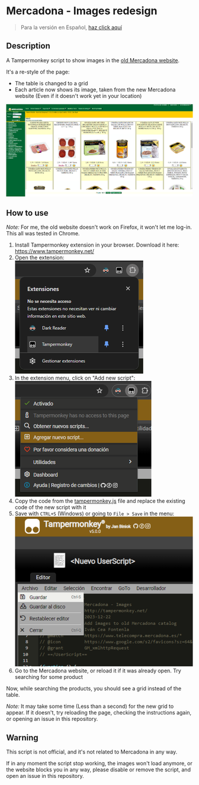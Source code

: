 # Mercadona - Images redesign

> Para la versión en Español, [haz click aquí](README-ES.md)

## Description

A Tampermonkey script to show images in the [old Mercadona website](https://www.telecompra.mercadona.es/).

It's a re-style of the page:

- The table is changed to a grid
- Each article now shows its image, taken from the new Mercadona website (Even if it doesn't work yet in your location)

![New grid design](docs/images/new-grid-design.png)

## How to use

_Note:_ For me, the old website doesn't work on Firefox, it won't let me log-in. This all was tested in Chrome.

1. Install Tampermonkey extension in your browser. Download it here: <https://www.tampermonkey.net/>
2. Open the extension:
   <br/>![Open extension](docs/images/open-extension.png)
3. In the extension menu, click on "Add new script":
   <br/>![Add new script](docs/images/add-new-script.png)
4. Copy the code from the [tampermonkey.js](tampermonkey.js) file and replace the existing code of the new script with it
5. Save with `CTRL+S` (Windows) or going to `File > Save` in the menu:
   <br/>![Save script](docs/images/save-script.png)
6. Go to the Mercadona website, or reload it if it was already open. Try searching for some product

Now, while searching the products, you should see a grid instead of the table.

_Note:_ It may take some time (Less than a second) for the new grid to appear. If it doesn't, try reloading the page, checking the instructions again, or opening an issue in this repository.

## Warning

This script is not official, and it's not related to Mercadona in any way.

If in any moment the script stop working, the images won't load anymore, or the website blocks you in any way, please disable or remove the script, and open an issue in this repository.
